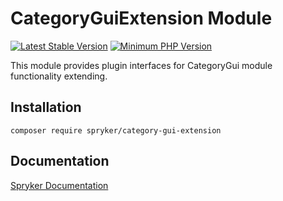 # CategoryGuiExtension Module
[![Latest Stable Version](https://poser.pugx.org/spryker/category-gui-extension/v/stable.svg)](https://packagist.org/packages/spryker/category-gui-extension)
[![Minimum PHP Version](https://img.shields.io/badge/php-%3E%3D%208.1-8892BF.svg)](https://php.net/)

This module provides plugin interfaces for CategoryGui module functionality extending.

## Installation

```
composer require spryker/category-gui-extension
```

## Documentation

[Spryker Documentation](https://docs.spryker.com)
